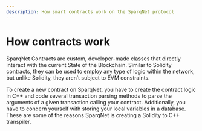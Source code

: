 ```yaml
---
description: How smart contracts work on the SparqNet protocol
---
```


# How contracts work

SparqNet Contracts are custom, developer-made classes that directly interact with the current State of the Blockchain. Similar to Solidity contracts, they can be used to employ any type of logic within the network, but unlike Solidity, they aren’t subject to EVM constraints.

To create a new contract on SparqNet, you have to create the contract logic in C++ and code several transaction parsing methods to parse the arguments of a given transaction calling your contract. Additionally, you have to concern yourself with storing your local variables in a database. These are some of the reasons SparqNet is creating a Solidity to C++ transpiler.
